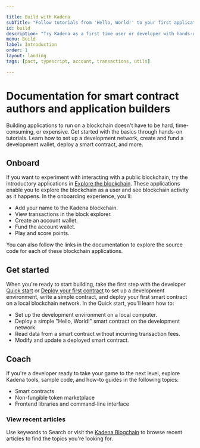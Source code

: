 ```yaml
---

title: Build with Kadena
subTitle: "Follow tutorials from 'Hello, World!' to your first application"
id: build
description: "Try Kadena as a first time user or developer with hands-on tutorials or follow your own path using sample code and how-to guides."
menu: Build
label: Introduction
order: 1
layout: landing
tags: [pact, typescript, account, transactions, utils]

---
```


# Documentation for smart contract authors and application builders

Building applications to run on a blockchain doesn't have to be hard, time-consuming, or expensive. 
Get started with the basics through hands-on tutorials. 
Learn how to set up a development network, create and fund a development wallet, deploy a smart contract, and more. 

## Onboard

If you want to experiment with interacting with a public blockchain, try the introductory applications in [Explore the blockchain](/build/onboard).
These applications enable you to explore the blockchain as a user and see blockchain activity as it happens.
In the onboarding experience, you'll:

- Add your name to the Kadena blockchain.
- View transactions in the block explorer.
- Create an account wallet.
- Fund the account wallet.
- Play and score points.

You can also follow the links in the documentation to explore the source code for each of these blockchain applications.

## Get started

When you're ready to start building, take the first step with the developer [Quick start](/build/quickstart) or [Deploy your first contract](/build/deploy-first-contract) to set up a development environment, write a simple contract, and deploy your first smart contract on a local blockchain network.
In the Quick start, you'll learn how to:

- Set up the development environment on a local computer.
- Deploy a simple "Hello, World!" smart contract on the development network.
- Read data from a smart contract without incurring transaction fees.
- Modify and update a deployed smart contract.

## Coach

If you're a developer ready to take your game to the next level, explore Kadena tools, sample code, and how-to guides in the following topics:

- Smart contracts
- Non-fungible token marketplace
- Frontend libraries and command-line interface

### View recent articles

Use keywords to Search or visit the [Kadena Blogchain](https://www.kadena.io/blog) to browse recent articles to find the topics you're looking for.
